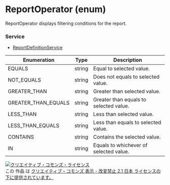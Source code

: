 # ReportOperator (enum)
ReportOperator displays filtering conditions for the report.

### Service
+ [ReportDefinitionService](../services/ReportDefinitionService.md)

| Enumeration | Type | Description | 
|---|---|---|
| EQUALS| string| Equal to selected value.|
| NOT_EQUALS| string| Does not equals to selected value.|
| GREATER_THAN| string| Greater than selected value.|
| GREATER_THAN_EQUALS| string| Greater than equals to selected value.|
| LESS_THAN| string| Less than selected value. |
| LESS_THAN_EQUALS| string| Less than equals to selected value.|
| CONTAINS| string| Contains the selected value.|
| IN| string| Equals to whichever of selected value. |

<a rel="license" href="http://creativecommons.org/licenses/by-nd/2.1/jp/"><img alt="クリエイティブ・コモンズ・ライセンス" style="border-width:0" src="https://i.creativecommons.org/l/by-nd/2.1/jp/88x31.png" /></a><br />この 作品 は <a rel="license" href="http://creativecommons.org/licenses/by-nd/2.1/jp/">クリエイティブ・コモンズ 表示 - 改変禁止 2.1 日本 ライセンスの下に提供されています。</a>
